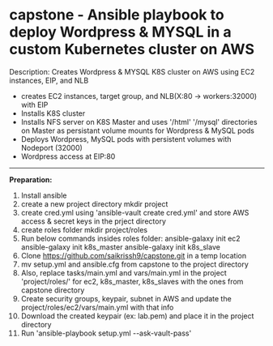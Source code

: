 # capstone - Ansible playbook to deploy Wordpress & MYSQL in a custom Kubernetes cluster on AWS

Description:
 Creates Wordpress & MYSQL K8S cluster on AWS using EC2 instances, EIP, and NLB
   - creates EC2 instances, target group, and NLB(X:80 -> workers:32000) with EIP
   - Installs K8S cluster
   - Installs NFS server on K8S Master and uses '/html' '/mysql' directories on Master as persistant volume mounts for Wordpress & MySQL pods
   - Deploys Wordpress, MySQL pods with persistent volumes with Nodeport (32000)
   -  Wordpress access at EIP:80
----------------------
**Preparation:**
1. Install ansible
2. create a new project directory mkdir project
3. create cred.yml using 'ansible-vault create cred.yml' and store AWS access & secret keys in the prject directory
4. create roles folder mkdir project/roles
5. Run below commands insides roles folder:
      ansible-galaxy init ec2
      ansible-galaxy init k8s_master
      ansible-galaxy init k8s_slave
6. Clone https://github.com/saikrissh9/capstone.git in a temp location
7. mv setup.yml and ansible.cfg from capstone to the project directory
8. Also, replace tasks/main.yml and vars/main.yml in the project 'project/roles/' for ec2, k8s_master, k8s_slaves with the ones from capstone directory
9. Create security groups, keypair, subnet in AWS and update the project/roles/ec2/vars/main.yml with that info
10. Download the created keypair (ex: lab.pem) and place it in the project directory
11. Run 'ansible-playbook setup.yml --ask-vault-pass'
